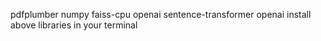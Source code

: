 pdfplumber
numpy
faiss-cpu
openai
sentence-transformer
openai
install above libraries in your terminal
